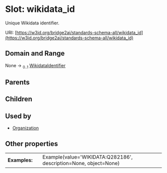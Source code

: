 
# Slot: wikidata_id


Unique Wikidata identifier.

URI: [https://w3id.org/bridge2ai/standards-schema-all/wikidata_id](https://w3id.org/bridge2ai/standards-schema-all/wikidata_id)


## Domain and Range

None &#8594;  <sub>0..1</sub> [WikidataIdentifier](types/WikidataIdentifier.md)

## Parents


## Children


## Used by

 * [Organization](Organization.md)

## Other properties

|  |  |  |
| --- | --- | --- |
| **Examples:** | | Example(value='WIKIDATA:Q282186', description=None, object=None) |

